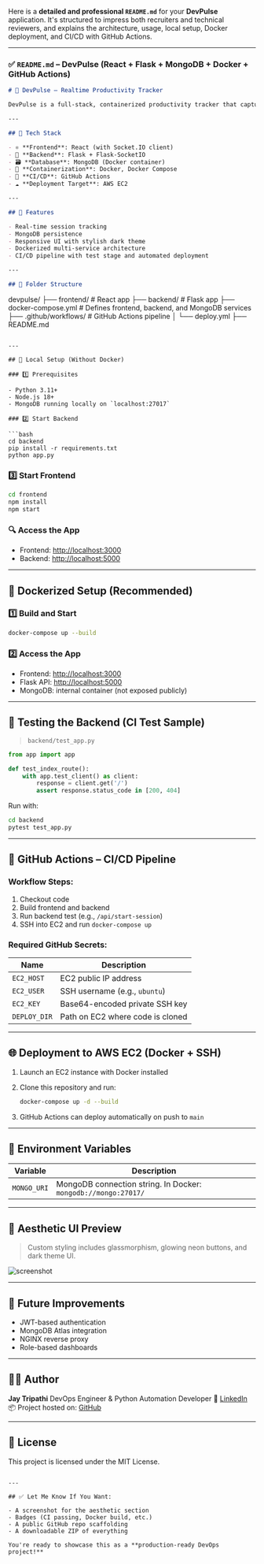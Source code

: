 Here is a **detailed and professional `README.md`** for your **DevPulse** application. It's structured to impress both recruiters and technical reviewers, and explains the architecture, usage, local setup, Docker deployment, and CI/CD with GitHub Actions.

---

### ✅ `README.md` – **DevPulse** (React + Flask + MongoDB + Docker + GitHub Actions)

```markdown
# 🚀 DevPulse – Realtime Productivity Tracker

DevPulse is a full-stack, containerized productivity tracker that captures real-time user activity using a React frontend, Flask backend with Socket.IO, and MongoDB for persistence. Built with DevOps principles in mind, it supports Docker Compose for orchestration and CI/CD deployment using GitHub Actions to AWS EC2.

---

## 🧩 Tech Stack

- ⚛️ **Frontend**: React (with Socket.IO client)
- 🐍 **Backend**: Flask + Flask-SocketIO
- 🗃️ **Database**: MongoDB (Docker container)
- 🐳 **Containerization**: Docker, Docker Compose
- 🔁 **CI/CD**: GitHub Actions
- ☁️ **Deployment Target**: AWS EC2

---

## 📸 Features

- Real-time session tracking
- MongoDB persistence
- Responsive UI with stylish dark theme
- Dockerized multi-service architecture
- CI/CD pipeline with test stage and automated deployment

---

## 📁 Folder Structure

```

devpulse/
├── frontend/                  # React app
├── backend/                   # Flask app
├── docker-compose.yml         # Defines frontend, backend, and MongoDB services
├── .github/workflows/         # GitHub Actions pipeline
│   └── deploy.yml
├── README.md

````

---

## 🚀 Local Setup (Without Docker)

### 1️⃣ Prerequisites

- Python 3.11+
- Node.js 18+
- MongoDB running locally on `localhost:27017`

### 2️⃣ Start Backend

```bash
cd backend
pip install -r requirements.txt
python app.py
````

### 3️⃣ Start Frontend

```bash
cd frontend
npm install
npm start
```

### 🔍 Access the App

* Frontend: [http://localhost:3000](http://localhost:3000)
* Backend: [http://localhost:5000](http://localhost:5000)

---

## 🐳 Dockerized Setup (Recommended)

### 1️⃣ Build and Start

```bash
docker-compose up --build
```

### 2️⃣ Access the App

* Frontend: [http://localhost:3000](http://localhost:3000)
* Flask API: [http://localhost:5000](http://localhost:5000)
* MongoDB: internal container (not exposed publicly)

---

## 🧪 Testing the Backend (CI Test Sample)

> `backend/test_app.py`

```python
from app import app

def test_index_route():
    with app.test_client() as client:
        response = client.get('/')
        assert response.status_code in [200, 404]
```

Run with:

```bash
cd backend
pytest test_app.py
```

---

## 🔐 GitHub Actions – CI/CD Pipeline

### Workflow Steps:

1. Checkout code
2. Build frontend and backend
3. Run backend test (e.g., `/api/start-session`)
4. SSH into EC2 and run `docker-compose up`

### Required GitHub Secrets:

| Name         | Description                      |
| ------------ | -------------------------------- |
| `EC2_HOST`   | EC2 public IP address            |
| `EC2_USER`   | SSH username (e.g., `ubuntu`)    |
| `EC2_KEY`    | Base64-encoded private SSH key   |
| `DEPLOY_DIR` | Path on EC2 where code is cloned |

---

## 🌐 Deployment to AWS EC2 (Docker + SSH)

1. Launch an EC2 instance with Docker installed
2. Clone this repository and run:

   ```bash
   docker-compose up -d --build
   ```
3. GitHub Actions can deploy automatically on push to `main`

---

## 🧠 Environment Variables

| Variable    | Description                                                    |
| ----------- | -------------------------------------------------------------- |
| `MONGO_URI` | MongoDB connection string. In Docker: `mongodb://mongo:27017/` |

---

## 💅 Aesthetic UI Preview

> Custom styling includes glassmorphism, glowing neon buttons, and dark theme UI.

![screenshot](link-to-screenshot-if-hosted)

---

## 📌 Future Improvements

* JWT-based authentication
* MongoDB Atlas integration
* NGINX reverse proxy
* Role-based dashboards

---

## 👨‍💻 Author

**Jay Tripathi**
DevOps Engineer & Python Automation Developer
📧 [LinkedIn](https://linkedin.com/in/your-profile)
📦 Project hosted on: [GitHub](https://github.com/your-username/devpulse)

---

## 📄 License

This project is licensed under the MIT License.

```

---

## ✅ Let Me Know If You Want:

- A screenshot for the aesthetic section
- Badges (CI passing, Docker build, etc.)
- A public GitHub repo scaffolding
- A downloadable ZIP of everything

You're ready to showcase this as a **production-ready DevOps project!**
```
